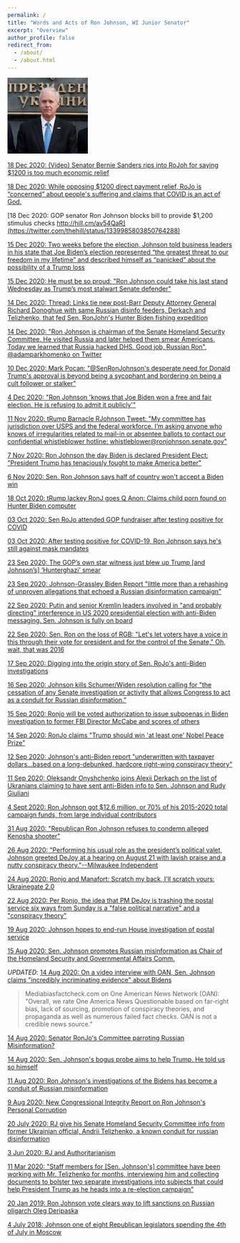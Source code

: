 ```yaml
---
permalink: /
title: "Words and Acts of Ron Johnson, WI Junior Senator"
excerpt: "Overview"
author_profile: false
redirect_from:
  - /about/
  - /about.html
---
```

![](../images/rojoUkr.png)

[18 Dec 2020: (Video) Senator Bernie Sanders rips into RoJoh for saying $1200 is too much economic relief](https://youtu.be/1z_Zc5TueYU)

[18 Dec 2020: While opposing $1200 direct payment relief, RoJo is “concerned” about people's suffering and claims that COVID is an act of God. ](https://twitter.com/RexChapman/status/1340023426921148416)

[18 Dec 2020: GOP senator Ron Johnson blocks bill to provide $1,200 stimulus checks http://hill.cm/av54QaR](https://twitter.com/thehill/status/1339985803850764288)

[15 Dec 2020: Two weeks before the election, Johnson told business leaders in his state that Joe Biden’s election represented “the greatest threat to our freedom in my lifetime” and described himself as “panicked” about the possibility of a Trump loss](https://www.washingtonpost.com/politics/ron-johnson-trump-election-senate/2020/12/15/8e34c190-3e60-11eb-a402-fba110db3b42_story.html)

[15 Dec 2020: He must be so proud: "Ron Johnson could take his last stand Wednesday as Trump’s most stalwart Senate defender"](https://www.washingtonpost.com/politics/ron-johnson-trump-election-senate/2020/12/15/8e34c190-3e60-11eb-a402-fba110db3b42_story.html)

[14 Dec 2020: Thread: Links tie new post-Barr Deputy Attorney General Richard Donoghue with same Russian disinfo feeders, Derkach and Telizhenko, that fed Sen. RonJohn's Hunter Biden fishing expedition](https://twitter.com/OlgaNYC1211/status/1338621481123770369)

[14 Dec 2020: "Ron Johnson is chairman of the Senate Homeland Security Committee. He visited Russia and later helped them smear Americans. Today we learned that Russia hacked DHS. Good job, Russian Ron", @adamparkhomenko on Twitter](https://twitter.com/AdamParkhomenko/status/1338580218982838273)

[10 Dec 2020: Mark Pocan: "@SenRonJohnson's desperate need for Donald Trump's approval is beyond being a sycophant and bordering on being a cult follower or stalker"](https://madison.com/wsj/news/local/govt-and-politics/ron-johnson-called-scum-for-considering-challenge-to-election/article_4868c0db-cff3-51b2-a2fe-4371d77ed79f.html)

[4 Dec 2020: "Ron Johnson 'knows that Joe Biden won a free and fair election. He is refusing to admit it publicly'"](https://www.dailykos.com/stories/2020/12/2/1999512/-Ron-Johnson-knows-that-Joe-Biden-won-a-free-and-fair-election-He-is-refusing-to-admit-it-publicly)

[11 Nov 2020: tRump Barnacle RJohnson Tweet: "My committee has jurisdiction over USPS and the federal workforce. I’m asking anyone who knows of irregularities related to mail-in or absentee ballots to contact our confidential whistleblower hotline: whistleblower@ronjohnson.senate.gov"](https://twitter.com/SenRonJohnson/status/1326712457881153536)

[7 Nov 2020: Ron Johnson the day Biden is declared President Elect: "President Trump has tenaciously fought to make America better"](https://www.nbc15.com/2020/11/07/sen-johnson-president-trump-will-always-be-a-winner/) 

[6 Nov 2020: Sen. Ron Johnson says half of country won't accept a Biden win](https://madison.com/news/state_and_regional/govt-and-politics/sen-ron-johnson-says-half-of-country-wont-accept-a-biden-win/article_edf6fcee-206d-11eb-a922-672cc19ced3a.html)

[18 Oct 2020: tRump lackey RonJ goes Q Anon: Claims child porn found on Hunter Biden computer](https://twitter.com/i/status/1317849887438966784)

[03 Oct 2020: Sen RoJo attended GOP fundraiser after testing positive for COVID](https://www.dailykos.com/stories/2020/10/3/1983269/-Sen-Ron-Johnson-attended-GOP-fundraiser-after-testing-positive-for-COVID?utm_campaign=trending)

[03 Oct 2020: After testing positive for COVID-19, Ron Johnson says he's still against mask mandates](https://madison.com/ct/news/local/govt-and-politics/after-testing-positive-for-covid-19-ron-johnson-says-hes-still-against-mask-mandates/article_779c1b9f-e725-55cf-944c-03122be174e7.html#tracking-source=home-top-story)

[23 Sep 2020: The GOP’s own star witness just blew up Trump [and Johnson’s] ‘Hunterghazi’ smear](https://www.washingtonpost.com/opinions/2020/09/23/gops-own-star-witness-just-blew-up-trumps-huntergazi-smear/)

[23 Sep 2020: Johnson-Grassley Biden Report "little more than a rehashing of unproven allegations that echoed a Russian disinformation campaign"](https://www.nytimes.com/2020/09/23/us/politics/biden-inquiry-republicans-johnson.html)

[22 Sep 2020: Putin and senior Kremlin leaders involved in "and probably directing" interference in US 2020 presidential election with anti-Biden messaging. Sen. Johnson is fully on board](https://www.washingtonpost.com/opinions/2020/09/22/secret-cia-assessment-putin-probably-directing-influence-operation-denigrate-biden/)

[22 Sep 2020: Sen. Ron on the loss of RGB: "Let's let voters have a voice in this through their vote for president and for the control of the Senate," Oh, wait, that was 2016](https://www.jsonline.com/story/news/politics/elections/2020/09/19/sen-johnson-argued-2016-high-court-vacancies-should-not-filled-election-year/5838244002/) 

[17 Sep 2020: Digging into the origin story of Sen. RoJo's anti-Biden investigations](https://www.dailykos.com/stories/2020/9/17/1978164/-If-GOP-Sen-Ron-Johnson-isn-t-a-Russian-asset-he-s-certainly-behaving-like-one)

[16 Sep 2020: Johnson kills Schumer/Widen resolution calling for "the cessation of any Senate investigation or activity that allows Congress to act as a conduit for Russian disinformation.”](https://www.marketwatch.com/story/mitt-romney-says-fellow-senate-republican-ron-johnsons-probe-into-biden-son-is-not-a-legitimate-function-of-government-2020-09-16)

[15 Sep 2020: Ronjo will be voted authorization to issue subpoenas in Biden investigation to former FBI Director McCabe and scores of others](https://thehill.com/homenews/senate/515693-senate-panel-to-vote-next-week-on-authorizing-subpoenas-for-biden-obama-era)

[14 Sep 2020: RonJo claims "Trump should win 'at least one' Nobel Peace Prize"](https://www.jsonline.com/story/news/politics/elections/2020/09/14/wisconsin-ron-johnson-says-donald-trump-should-win-nobel-peace-prize/5791780002/)

[12 Sep 2020: Johnson's anti-Biden report "underwritten with taxpayer dollars...based on a long-debunked, hardcore right-wing conspiracy theory"](https://www.washingtonpost.com/national-security/biden-ukraine-senate-investigation/2020/09/11/e969d848-f379-11ea-999c-67ff7bf6a9d2_story.html?hpid=hp_hp-banner-main_bidenprobe-925am%3Ahomepage%2Fstory-ans)

[11 Sep 2020: Oleksandr Onyshchenko joins Alexii Derkach on the list of Ukranians claiming to have sent anti-Biden info to Sen. Johnson and Rudy Giuliani](https://www.dailykos.com/stories/2020/9/11/1976719/-Looky-here-Trump-allies-Biden-smears-informed-by-active-Russian-agent-for-over-a-decade)

[4 Sept 2020: Ron Johnson got $12.6 million, or 70% of his 2015-2020 total campaign funds, from large individual contributors](https://www.opensecrets.org/members-of-congress/summary?cid=N00032546)

[31 Aug 2020: "Republican Ron Johnson refuses to condemn alleged Kenosha shooter"](https://www.salon.com/2020/08/31/republican-ron-johnson-refuses-to-condemn-alleged-kenosha-shooter-when-pressed-by-cnn-host_partner/)

[26 Aug 2020: "Performing his usual role as the president’s political valet, Johnson greeted DeJoy at a hearing on August 21 with lavish praise and a nutty conspiracy theory."--Milwaukee Independent](http://www.milwaukeeindependent.com/syndicated/senator-ron-johnson-is-playing-the-fool-on-trumps-behalf-in-order-to-wreck-the-postal-service/)

[24 Aug 2020: Ronjo and Manafort: Scratch my back, I'll scratch yours: Ukrainegate 2.0](https://www.justsecurity.org/72148/manaforts-reward-sen-ron-johnson-and-the-ukraine-conspiracy-investigation-part-ii/)

[22 Aug 2020: Per Ronjo, the idea that PM DeJoy is trashing the postal service six ways from Sunday is a "false political narrative" and a "conspiracy theory"](https://www.jsonline.com/story/news/politics/2020/08/21/ron-johnson-false-political-narrative-postmaster-general/3406946001/)

[19 Aug 2020: Johnson hopes to end-run House investigation of postal service](https://www.dailykos.com/stories/2020/8/18/1970295/-Johnson-hopes-to-pre-empt-House-efforts-on-Postal-Service-he-might-not-have-thought-that-through?utm_campaign=trending)

[15 Aug 2020: Sen. Johnson promotes Russian misinformation as Chair of the Homeland Security and Governmental Affairs Comm.](https://twitter.com/SteveSchmidtSES/status/1294786356267417601?cxt=HHwWgoC8lZfVgPgjAAAA)

_UPDATED_: [14 Aug 2020: On a video interview with OAN, Sen. Johnson claims "incredibly incriminating evidence" about Bidens](https://youtu.be/vzjyF8_KqUM)

>Mediabiasfactcheck.com on One American News Network (OAN): "Overall, we rate One America News Questionable based on far-right bias, lack of sourcing, promotion of conspiracy theories, and propaganda as well as numerous failed fact checks. OAN is not a credible news source."


[14 Aug 2020: Senator RonJo's Committee parroting Russian Misinformation?](https://www.marketwatch.com/story/wisconsin-republican-ron-johnson-on-defensive-over-probe-of-biden-and-ukraine-in-wake-of-intelligence-assessment-on-ongoing-russian-election-interference-2020-08-13)

[14 Aug 2020: Sen. Johnson's bogus probe aims to help Trump. He told us so himself](https://www.dailykos.com/stories/2020/8/14/1969289/-GOP-Sen-Ron-Johnson-gets-caught-admitting-his-bogus-investigation-will-boost-Trump-s-reelection)

[11 Aug 2020: Ron Johnson's investigations of the Bidens has become a conduit of Russian misinformation](https://www.justsecurity.org/71947/how-sen-ron-johnsons-investigation-became-an-enabler-of-russian-disinformation-part-i/)

[9 Aug 2020: New Congressional Integrity Report on Ron Johnson's Personal Corruption](http://www.milwaukeeindependent.com/syndicated/new-report-details-how-senator-ron-johnson-betrayed-wisconsin-to-make-millions-in-personal-profit/)

[20 July 2020: RJ give his Senate Homeland Security Committee info from former Ukrainian official, Andrii Telizhenko, a known conduit for russian disinformation](https://www.nytimes.com/2020/07/20/us/politics/congress-disinformation-biden-russia-ukraine.html)

[3 Jun 2020: RJ and Authoritarianism](https://www.facebook.com/thomaskeen.nvcd/posts/568788330703623)

[11 Mar 2020: "Staff members for [Sen. Johnson's] committee have been working with Mr. Telizhenko for months, interviewing him and collecting documents to bolster two separate investigations into subjects that could help President Trump as he heads into a re-election campaign"](https://www.nytimes.com/2020/03/11/us/politics/senate-subpoena-ron-johnson-ukraine.html)

[20 Jan 2019: Ron Johnson vote clears way to lift sanctions on Russian oligarch Oleg Deripaska](https://madison.com/wsj/news/local/govt-and-politics/roll-call-key-votes-from-the-wisconsin-congressional-delegation-this-week/article_0dedee09-59a1-59ce-9710-bc99e39594e3.html)

[4 July 2018: Johnson one of eight Republican legislators spending the 4th of July in Moscow](https://www.washingtonpost.com/opinions/eight-republicans-spent-july-4-in-russia-where-are-the-fireworks/2018/07/06/beae30be-812e-11e8-b658-4f4d2a1aeef1_story.html)
